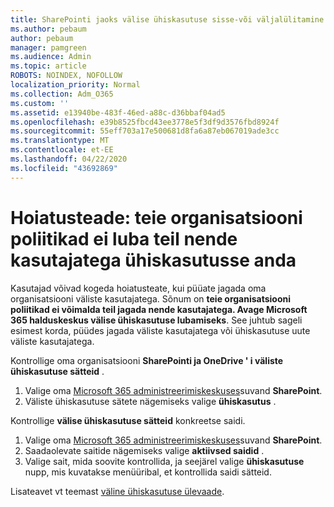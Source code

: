 ```yaml
---
title: SharePointi jaoks välise ühiskasutuse sisse-või väljalülitamine
ms.author: pebaum
author: pebaum
manager: pamgreen
ms.audience: Admin
ms.topic: article
ROBOTS: NOINDEX, NOFOLLOW
localization_priority: Normal
ms.collection: Adm_O365
ms.custom: ''
ms.assetid: e13940be-483f-46ed-a88c-d36bbaf04ad5
ms.openlocfilehash: e39b8525fbcd43ee3778e5f3df9d3576fbd8924f
ms.sourcegitcommit: 55eff703a17e500681d8fa6a87eb067019ade3cc
ms.translationtype: MT
ms.contentlocale: et-EE
ms.lasthandoff: 04/22/2020
ms.locfileid: "43692869"
---
```

# <a name="warning-message-your-organizations-policies-dont-allow-you-to-share-with-these-users"></a>Hoiatusteade: teie organisatsiooni poliitikad ei luba teil nende kasutajatega ühiskasutusse anda

Kasutajad võivad kogeda hoiatusteate, kui püüate jagada oma organisatsiooni väliste kasutajatega. Sõnum on **teie organisatsiooni poliitikad ei võimalda teil jagada nende kasutajatega. Avage Microsoft 365 halduskeskus välise ühiskasutuse lubamiseks**. See juhtub sageli esimest korda, püüdes jagada väliste kasutajatega või ühiskasutuse uute väliste kasutajatega.

Kontrollige oma organisatsiooni **SharePointi ja OneDrive ' i väliste ühiskasutuse sätteid** .

1. Valige oma [Microsoft 365 administreerimiskeskuses](https://admin.microsoft.com/AdminPortal/Home#/homepage">https://admin.microsoft.com/)suvand **SharePoint**.
3. Väliste ühiskasutuse sätete nägemiseks valige **ühiskasutus** .

Kontrollige **välise ühiskasutuse sätteid** konkreetse saidi.

1. Valige oma [Microsoft 365 administreerimiskeskuses](https://admin.microsoft.com/AdminPortal/Home#/homepage">https://admin.microsoft.com/)suvand **SharePoint**.
2. Saadaolevate saitide nägemiseks valige **aktiivsed saidid** .
3. Valige sait, mida soovite kontrollida, ja seejärel valige **ühiskasutuse** nupp, mis kuvatakse menüüribal, et kontrollida saidi sätteid.

Lisateavet vt teemast [väline ühiskasutuse ülevaade](https://docs.microsoft.com/sharepoint/external-sharing-overview).